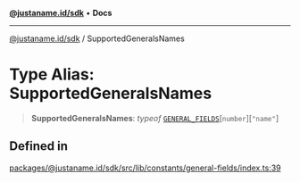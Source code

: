 [**@justaname.id/sdk**](../README.md) • **Docs**

***

[@justaname.id/sdk](../globals.md) / SupportedGeneralsNames

# Type Alias: SupportedGeneralsNames

> **SupportedGeneralsNames**: *typeof* [`GENERAL_FIELDS`](../variables/GENERAL_FIELDS.md)\[`number`\]\[`"name"`\]

## Defined in

[packages/@justaname.id/sdk/src/lib/constants/general-fields/index.ts:39](https://github.com/JustaName-id/JustaName-sdk/blob/7430def13fc61cd3fc8b89d25e0869ee390cc2d0/packages/@justaname.id/sdk/src/lib/constants/general-fields/index.ts#L39)
